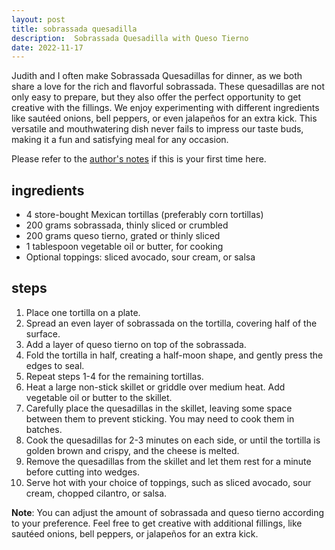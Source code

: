 ```yaml
---
layout: post
title: sobrassada quesadilla
description:  Sobrassada Quesadilla with Queso Tierno
date: 2022-11-17
---
```


Judith and I often make Sobrassada Quesadillas for dinner, as we both share a love for the rich and flavorful sobrassada. These quesadillas are not only easy to prepare, but they also offer the perfect opportunity to get creative with the fillings. We enjoy experimenting with different ingredients like sautéed onions, bell peppers, or even jalapeños for an extra kick. This versatile and mouthwatering dish never fails to impress our taste buds, making it a fun and satisfying meal for any occasion.

Please refer to the [author's notes](https://nchahare.github.io/blog/2022/cooking/) if this is your first time here.

## ingredients

-   4 store-bought Mexican tortillas (preferably corn tortillas)
-   200 grams sobrassada, thinly sliced or crumbled
-   200 grams queso tierno, grated or thinly sliced
-   1 tablespoon vegetable oil or butter, for cooking
-   Optional toppings: sliced avocado, sour cream, or salsa

## steps

1. Place one tortilla on a plate.     
2. Spread an even layer of sobrassada on the tortilla, covering half of the surface.    
3. Add a layer of queso tierno on top of the sobrassada.    
4. Fold the tortilla in half, creating a half-moon shape, and gently press the edges to seal.    
5. Repeat steps 1-4 for the remaining tortillas.
6. Heat a large non-stick skillet or griddle over medium heat. Add vegetable oil or butter to the skillet.  
7. Carefully place the quesadillas in the skillet, leaving some space between them to prevent sticking. You may need to cook them in batches.   
8. Cook the quesadillas for 2-3 minutes on each side, or until the tortilla is golden brown and crispy, and the cheese is melted.
9. Remove the quesadillas from the skillet and let them rest for a minute before cutting into wedges.    
10. Serve hot with your choice of toppings, such as sliced avocado, sour cream, chopped cilantro, or salsa.

**Note**: You can adjust the amount of sobrassada and queso tierno according to your preference. Feel free to get creative with additional fillings, like sautéed onions, bell peppers, or jalapeños for an extra kick.